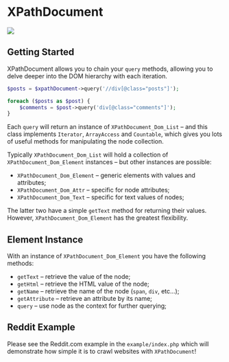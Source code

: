 XPathDocument
=============

<img src="https://travis-ci.org/Wildhoney/Banter.js.png?branch=master" />

Getting Started
-------------

XPathDocument allows you to chain your `query` methods, allowing you to delve deeper into the DOM hierarchy with each iteration.

```php
$posts = $xpathDocument->query('//div[@class="posts"]');

foreach ($posts as $post) {
    $comments = $post->query('div[@class="comments"]');
}
```

Each `query` will return an instance of `XPathDocument_Dom_List` &ndash; and this class implements `Iterator`, `ArrayAccess` and `Countable`, which gives you lots of useful methods for manipulating the node collection.

Typically `XPathDocument_Dom_List` will hold a collection of `XPathDocument_Dom_Element` instances &ndash; but other instances are possible:

* `XPathDocument_Dom_Element` &ndash; generic elements with values and attributes;
* `XPathDocument_Dom_Attr` &ndash; specific for node attributes;
* `XPathDocument_Dom_Text` &ndash; specific for text values of nodes;

The latter two have a simple `getText` method for returning their values. However, `XPathDocument_Dom_Element` has the greatest flexibility.

Element Instance
-------------

With an instance of `XPathDocument_Dom_Element` you have the following methods:

* `getText` &ndash; retrieve the value of the node;
* `getHtml` &ndash; retrieve the HTML value of the node;
* `getName` &ndash; retrieve the name of the node (`span`, `div`, etc...);
* `getAttribute` &ndash; retrieve an attribute by its name;
* `query` &ndash; use node as the context for further querying;

Reddit Example
-------------

Please see the Reddit.com example in the `example/index.php` which will demonstrate how simple it is to crawl websites with `XPathDocument`!